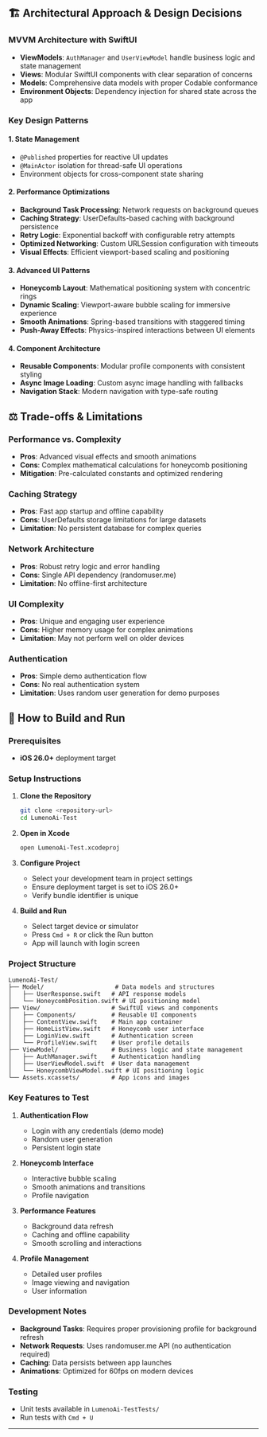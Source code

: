 ## 🏗️ Architectural Approach & Design Decisions

### **MVVM Architecture with SwiftUI**
- **ViewModels**: `AuthManager` and `UserViewModel` handle business logic and state management
- **Views**: Modular SwiftUI components with clear separation of concerns
- **Models**: Comprehensive data models with proper Codable conformance
- **Environment Objects**: Dependency injection for shared state across the app

### **Key Design Patterns**

#### **1. State Management**
- `@Published` properties for reactive UI updates
- `@MainActor` isolation for thread-safe UI operations
- Environment objects for cross-component state sharing

#### **2. Performance Optimizations**
- **Background Task Processing**: Network requests on background queues
- **Caching Strategy**: UserDefaults-based caching with background persistence
- **Retry Logic**: Exponential backoff with configurable retry attempts
- **Optimized Networking**: Custom URLSession configuration with timeouts
- **Visual Effects**: Efficient viewport-based scaling and positioning

#### **3. Advanced UI Patterns**
- **Honeycomb Layout**: Mathematical positioning system with concentric rings
- **Dynamic Scaling**: Viewport-aware bubble scaling for immersive experience
- **Smooth Animations**: Spring-based transitions with staggered timing
- **Push-Away Effects**: Physics-inspired interactions between UI elements

#### **4. Component Architecture**
- **Reusable Components**: Modular profile components with consistent styling
- **Async Image Loading**: Custom async image handling with fallbacks
- **Navigation Stack**: Modern navigation with type-safe routing

## ⚖️ Trade-offs & Limitations

### **Performance vs. Complexity**
- **Pros**: Advanced visual effects and smooth animations
- **Cons**: Complex mathematical calculations for honeycomb positioning
- **Mitigation**: Pre-calculated constants and optimized rendering

### **Caching Strategy**
- **Pros**: Fast app startup and offline capability
- **Cons**: UserDefaults storage limitations for large datasets
- **Limitation**: No persistent database for complex queries

### **Network Architecture**
- **Pros**: Robust retry logic and error handling
- **Cons**: Single API dependency (randomuser.me)
- **Limitation**: No offline-first architecture

### **UI Complexity**
- **Pros**: Unique and engaging user experience
- **Cons**: Higher memory usage for complex animations
- **Limitation**: May not perform well on older devices

### **Authentication**
- **Pros**: Simple demo authentication flow
- **Cons**: No real authentication system
- **Limitation**: Uses random user generation for demo purposes

## 🚀 How to Build and Run

### **Prerequisites**
- **iOS 26.0+** deployment target

### **Setup Instructions**

1. **Clone the Repository**
   ```bash
   git clone <repository-url>
   cd LumenoAi-Test
   ```

2. **Open in Xcode**
   ```bash
   open LumenoAi-Test.xcodeproj
   ```

3. **Configure Project**
   - Select your development team in project settings
   - Ensure deployment target is set to iOS 26.0+
   - Verify bundle identifier is unique

4. **Build and Run**
   - Select target device or simulator
   - Press `Cmd + R` or click the Run button
   - App will launch with login screen

### **Project Structure**
```
LumenoAi-Test/
├── Model/                    # Data models and structures
│   ├── UserResponse.swift   # API response models
│   └── HoneycombPosition.swift # UI positioning model
├── View/                    # SwiftUI views and components
│   ├── Components/          # Reusable UI components
│   ├── ContentView.swift    # Main app container
│   ├── HomeListView.swift   # Honeycomb user interface
│   ├── LoginView.swift      # Authentication screen
│   └── ProfileView.swift    # User profile details
├── ViewModel/               # Business logic and state management
│   ├── AuthManager.swift    # Authentication handling
│   ├── UserViewModel.swift  # User data management
│   └── HoneycombViewModel.swift # UI positioning logic
└── Assets.xcassets/         # App icons and images
```

### **Key Features to Test**

1. **Authentication Flow**
   - Login with any credentials (demo mode)
   - Random user generation
   - Persistent login state

2. **Honeycomb Interface**
   - Interactive bubble scaling
   - Smooth animations and transitions
   - Profile navigation

3. **Performance Features**
   - Background data refresh
   - Caching and offline capability
   - Smooth scrolling and interactions

4. **Profile Management**
   - Detailed user profiles
   - Image viewing and navigation
   - User information

### **Development Notes**

- **Background Tasks**: Requires proper provisioning profile for background refresh
- **Network Requests**: Uses randomuser.me API (no authentication required)
- **Caching**: Data persists between app launches
- **Animations**: Optimized for 60fps on modern devices

### **Testing**
- Unit tests available in `LumenoAi-TestTests/`
- Run tests with `Cmd + U`

---

